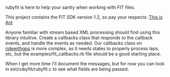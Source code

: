 rubyfit is here to help your sanity when working with FIT files.

This project contains the FIT SDK version 1.2, so pay your respects: [This is Ant](http://www.thisisant.com/pages/products/fit-sdk)

Anyone familiar with stream based XML processing should find using this library intuitive.  Create a callbacks class that responds to the callback events, and handle the events as needed.  Our callbacks class on [ridewithgps](http://ridewithgps.com) is more complex, as it needs states to properly process laps, etc, but the examples\/fit\_callbacks.rb file should be a good starting place.

When I get more time I'll document the messages, but for now you can look in ext\/rubyfit\/rubyfit.c to see what fields are being passed.
